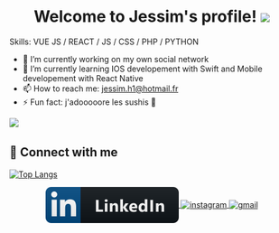 <h1 align="center">
  Welcome to Jessim's profile!
  <img src="https://media.giphy.com/media/hvRJCLFzcasrR4ia7z/giphy.gif" width="28">
</h1>

Skills: VUE JS / REACT / JS / CSS / PHP / PYTHON

- 🔭 I’m currently working on my own social network 
- 🌱 I’m currently learning IOS developement with Swift and Mobile developement with React Native
- 📫 How to reach me: jessim.h1@hotmail.fr 
- ⚡ Fun fact: j'adooooore les sushis 🍣 

![](https://i.ibb.co/q7jNxCs/banner.png)


<h2>🔌 Connect with me </h2>



[![Top Langs](https://github-readme-stats.vercel.app/api/top-langs/?username=JessimH)](https://github.com/anuraghazra/github-readme-stats)



<p align="center">
  <a href="https://www.linkedin.com/in/jessim-heddadi-962734177/">
    <img align="center" src="https://github.com/ryihan/ryihan-material/blob/main/Icon/linkedin.svg" alt="linkedin" />
  </a>
  <a href="https://www.instagram.com/jessimheddadi/">
    <img align="center" src="https://github.com/keikomori/icons-badges/blob/master/badges/Instagram/instagram.svg" alt="instagram" />
  </a>
  <a href="mailto:jessim.h1@hotmail.fr">
    <img align="center" src="https://github.com/keikomori/icons-badges/blob/master/badges/Gmail/gmail.svg" alt="gmail" />
  </a>
</p>
